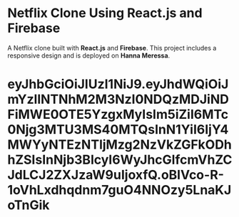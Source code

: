 # Netflix Clone Using React.js and Firebase

A Netflix clone built with **React.js** and **Firebase**. This project includes a responsive design and is deployed on **Hanna Meressa**.

# eyJhbGciOiJIUzI1NiJ9.eyJhdWQiOiJmYzllNTNhM2M3NzI0NDQzMDJiNDFiMWE0OTE5YzgxMyIsIm5iZiI6MTc0Njg3MTU3MS40MTQsInN1YiI6IjY4MWYyNTEzNTljMzg2NzVkZGFkODhhZSIsInNjb3BlcyI6WyJhcGlfcmVhZCJdLCJ2ZXJzaW9uIjoxfQ.oBlVco-R-1oVhLxdhqdnm7guO4NNOzy5LnaKJoTnGik